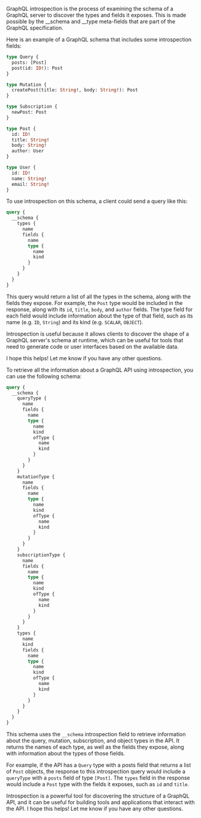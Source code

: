 GraphQL introspection is the process of examining the schema of a GraphQL server to discover the types and fields it exposes. This is made possible by the __schema and __type meta-fields that are part of the GraphQL specification.

Here is an example of a GraphQL schema that includes some introspection fields:

```graphql
type Query {
  posts: [Post]
  post(id: ID!): Post
}

type Mutation {
  createPost(title: String!, body: String!): Post
}

type Subscription {
  newPost: Post
}

type Post {
  id: ID!
  title: String!
  body: String!
  author: User
}

type User {
  id: ID!
  name: String!
  email: String!
}
```

To use introspection on this schema, a client could send a query like this:

```graphql
query {
  __schema {
    types {
      name
      fields {
        name
        type {
          name
          kind
        }
      }
    }
  }
}
```

This query would return a list of all the types in the schema, along with the fields they expose. For example, the `Post` type would be included in the response, along with its `id`, `title`, `body`, and `author` fields. The type field for each field would include information about the type of that field, such as its name (e.g. `ID`, `String`) and its kind (e.g. `SCALAR`, `OBJECT`).

Introspection is useful because it allows clients to discover the shape of a GraphQL server's schema at runtime, which can be useful for tools that need to generate code or user interfaces based on the available data.

I hope this helps! Let me know if you have any other questions.

To retrieve all the information about a GraphQL API using introspection, you can use the following schema:

```graphql
query {
  __schema {
    queryType {
      name
      fields {
        name
        type {
          name
          kind
          ofType {
            name
            kind
          }
        }
      }
    }
    mutationType {
      name
      fields {
        name
        type {
          name
          kind
          ofType {
            name
            kind
          }
        }
      }
    }
    subscriptionType {
      name
      fields {
        name
        type {
          name
          kind
          ofType {
            name
            kind
          }
        }
      }
    }
    types {
      name
      kind
      fields {
        name
        type {
          name
          kind
          ofType {
            name
            kind
          }
        }
      }
    }
  }
}
```

This schema uses the `__schema` introspection field to retrieve information about the query, mutation, subscription, and object types in the API. It returns the names of each type, as well as the fields they expose, along with information about the types of those fields.

For example, if the API has a `Query` type with a posts field that returns a list of `Post` objects, the response to this introspection query would include a `queryType` with a `posts` field of type `[Post]`. The `types` field in the response would include a `Post` type with the fields it exposes, such as `id` and `title`.

Introspection is a powerful tool for discovering the structure of a GraphQL API, and it can be useful for building tools and applications that interact with the API. I hope this helps! Let me know if you have any other questions.
